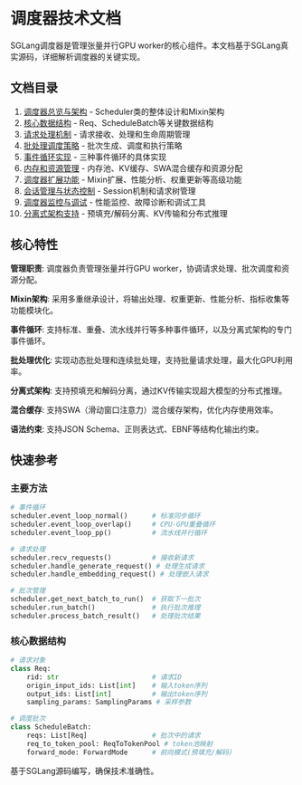 # 调度器技术文档

SGLang调度器是管理张量并行GPU worker的核心组件。本文档基于SGLang真实源码，详细解析调度器的关键实现。

## 文档目录

1. [调度器总览与架构](01-调度器总览与架构.md) - Scheduler类的整体设计和Mixin架构
2. [核心数据结构](02-核心数据结构.md) - Req、ScheduleBatch等关键数据结构  
3. [请求处理机制](03-请求处理机制.md) - 请求接收、处理和生命周期管理
4. [批处理调度策略](04-批处理调度策略.md) - 批次生成、调度和执行策略
5. [事件循环实现](05-事件循环实现.md) - 三种事件循环的具体实现
6. [内存和资源管理](06-内存和资源管理.md) - 内存池、KV缓存、SWA混合缓存和资源分配
7. [调度器扩展功能](07-调度器扩展功能.md) - Mixin扩展、性能分析、权重更新等高级功能
8. [会话管理与状态控制](08-会话管理与状态控制.md) - Session机制和请求树管理
9. [调度器监控与调试](09-调度器监控与调试.md) - 性能监控、故障诊断和调试工具
10. [分离式架构支持](10-分离式架构支持.md) - 预填充/解码分离、KV传输和分布式推理

## 核心特性

**管理职责**: 调度器负责管理张量并行GPU worker，协调请求处理、批次调度和资源分配。

**Mixin架构**: 采用多重继承设计，将输出处理、权重更新、性能分析、指标收集等功能模块化。

**事件循环**: 支持标准、重叠、流水线并行等多种事件循环，以及分离式架构的专门事件循环。

**批处理优化**: 实现动态批处理和连续批处理，支持批量请求处理，最大化GPU利用率。

**分离式架构**: 支持预填充和解码分离，通过KV传输实现超大模型的分布式推理。

**混合缓存**: 支持SWA（滑动窗口注意力）混合缓存架构，优化内存使用效率。

**语法约束**: 支持JSON Schema、正则表达式、EBNF等结构化输出约束。

## 快速参考

### 主要方法
```python
# 事件循环
scheduler.event_loop_normal()      # 标准同步循环
scheduler.event_loop_overlap()     # CPU-GPU重叠循环
scheduler.event_loop_pp()          # 流水线并行循环

# 请求处理
scheduler.recv_requests()          # 接收新请求
scheduler.handle_generate_request() # 处理生成请求
scheduler.handle_embedding_request() # 处理嵌入请求

# 批次管理
scheduler.get_next_batch_to_run()  # 获取下一批次
scheduler.run_batch()              # 执行批次推理
scheduler.process_batch_result()   # 处理批次结果
```

### 核心数据结构
```python
# 请求对象
class Req:
    rid: str                       # 请求ID
    origin_input_ids: List[int]    # 输入token序列
    output_ids: List[int]          # 输出token序列
    sampling_params: SamplingParams # 采样参数

# 调度批次
class ScheduleBatch:
    reqs: List[Req]                # 批次中的请求
    req_to_token_pool: ReqToTokenPool # token池映射
    forward_mode: ForwardMode      # 前向模式(预填充/解码)
```

基于SGLang源码编写，确保技术准确性。